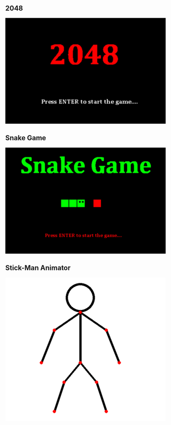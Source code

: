 ## 2048
![2048](/2048/2048.jpeg)

## Snake Game
![Snake Game](/Snake-Game/SnakeGame.jpeg)

## Stick-Man Animator
![Stick-man Animator](/Stickman-Animator/stickman.png)
